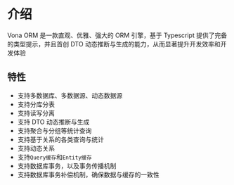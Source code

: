 # 介绍

Vona ORM 是一款直观、优雅、强大的 ORM 引擎，基于 Typescript 提供了完备的类型提示，并且首创 DTO 动态推断与生成的能力，从而显著提升开发效率和开发体验

## 特性

* 支持多数据库、多数据源、动态数据源
* 支持分库分表
* 支持读写分离
* 支持 DTO 动态推断与生成
* 支持聚合与分组等统计查询
* 支持基于关系的各类查询与统计
* 支持动态关系
* 支持`Query缓存`和`Entity缓存`
* 支持数据库事务，以及事务传播机制
* 支持数据库事务补偿机制，确保数据与缓存的一致性

